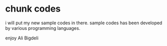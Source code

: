 # chunk codes

i will put my new sample codes in there. 
sample codes has been developed by various programming languages. 

enjoy 
Ali Bigdeli
